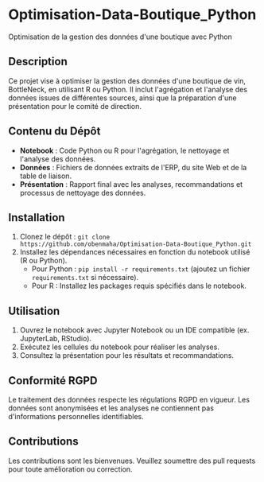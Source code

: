 # Optimisation-Data-Boutique_Python
Optimisation de la gestion des données d'une boutique avec Python
## Description
Ce projet vise à optimiser la gestion des données d'une boutique de vin, BottleNeck, en utilisant R ou Python. Il inclut l'agrégation et l'analyse des données issues de différentes sources, ainsi que la préparation d'une présentation pour le comité de direction.

## Contenu du Dépôt
- **Notebook** : Code Python ou R pour l'agrégation, le nettoyage et l'analyse des données.
- **Données** : Fichiers de données extraits de l'ERP, du site Web et de la table de liaison.
- **Présentation** : Rapport final avec les analyses, recommandations et processus de nettoyage des données.

## Installation
1. Clonez le dépôt : `git clone https://github.com/obenmaha/Optimisation-Data-Boutique_Python.git`
2. Installez les dépendances nécessaires en fonction du notebook utilisé (R ou Python).
   - Pour Python : `pip install -r requirements.txt` (ajoutez un fichier `requirements.txt` si nécessaire).
   - Pour R : Installez les packages requis spécifiés dans le notebook.

## Utilisation
1. Ouvrez le notebook avec Jupyter Notebook ou un IDE compatible (ex. JupyterLab, RStudio).
2. Exécutez les cellules du notebook pour réaliser les analyses.
3. Consultez la présentation pour les résultats et recommandations.

## Conformité RGPD
Le traitement des données respecte les régulations RGPD en vigueur. Les données sont anonymisées et les analyses ne contiennent pas d'informations personnelles identifiables.

## Contributions
Les contributions sont les bienvenues. Veuillez soumettre des pull requests pour toute amélioration ou correction.

